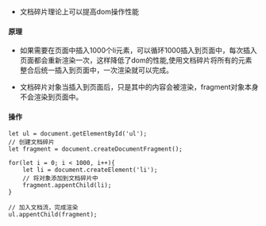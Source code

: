 * 文档碎片理论上可以提高dom操作性能

#### 原理

* 如果需要在页面中插入1000个li元素，可以循环1000插入到页面中，每次插入页面都会重新渲染一次，这样降低了dom的性能,使用文档碎片将所有的元素整合后统一插入到页面中，一次渲染就可以完成。

* 文档碎片对象当插入到页面后，只是其中的内容会被渲染，fragment对象本身不会渲染到页面中。


#### 操作

```
let ul = document.getElementById('ul');
// 创建文档碎片
let fragment = document.createDocumentFragment();

for(let i = 0; i < 1000, i++){
	let li = document.createElement('li');
	// 将对象添加到文档碎片中
	fragment.appentChild(li);
}

// 加入文档流，完成渲染
ul.appentChild(fragment);
```
